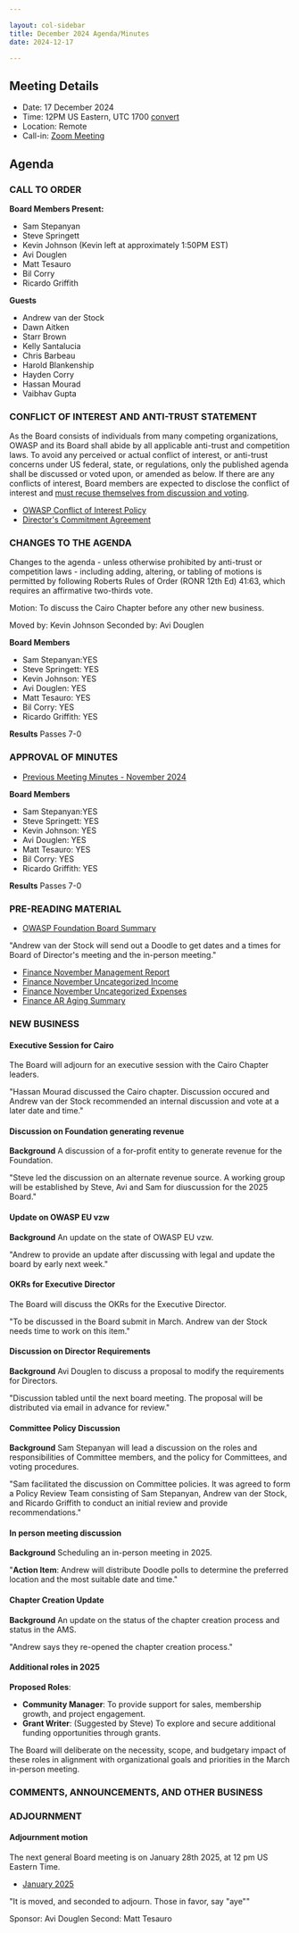 ```yaml
---

layout: col-sidebar
title: December 2024 Agenda/Minutes 
date: 2024-12-17

---
```


## Meeting Details

- Date: 17 December 2024
- Time: 12PM US Eastern, UTC 1700 [convert](https://www.timeanddate.com/worldclock/meetingdetails.html?year=2024&month=12&day=17&hour=17&min=0&sec=0&p1=398&p2=110&p3=197&p4=64&p5=136&p6=179)
- Location: Remote
- Call-in: [Zoom Meeting](https://youtu.be/nra85HNZdhw)

## Agenda

### CALL TO ORDER

**Board Members Present:**
- Sam Stepanyan
- Steve Springett
- Kevin Johnson (Kevin left at approximately 1:50PM EST)
- Avi Douglen
- Matt Tesauro
- Bil Corry
- Ricardo Griffith

**Guests**
- Andrew van der Stock
- Dawn Aitken
- Starr Brown
- Kelly Santalucia
- Chris Barbeau
- Harold Blankenship
- Hayden Corry
- Hassan Mourad
- Vaibhav Gupta


### CONFLICT OF INTEREST AND ANTI-TRUST STATEMENT

As the Board consists of individuals from many competing organizations, OWASP and its Board shall abide by all applicable anti-trust and competition laws. To avoid any perceived or actual conflict of interest, or anti-trust concerns under US federal, state, or regulations, only the published agenda shall be discussed or voted upon, or amended as below. If there are any conflicts of interest, Board members are expected to disclose the conflict of interest and [must recuse themselves from discussion and voting](https://policy.owasp.org/legal/bylaws#section-702-disclosure-required).

- [OWASP Conflict of Interest Policy](https://policy.owasp.org/operational/conflict-of-interest)
- [Director's Commitment Agreement](https://policy.owasp.org/legal/directors-committment-agreement)

### CHANGES TO THE AGENDA

Changes to the agenda - unless otherwise prohibited by anti-trust or competition laws - including adding, altering, or tabling of motions is permitted by following Roberts Rules of Order (RONR 12th Ed) 41:63, which requires an affirmative two-thirds vote.

Motion: To discuss the Cairo Chapter before any other new business.

Moved by: Kevin Johnson
Seconded by: Avi Douglen

**Board Members**
- Sam Stepanyan:YES 
- Steve Springett: YES
- Kevin Johnson: YES
- Avi Douglen: YES
- Matt Tesauro: YES
- Bil Corry: YES
- Ricardo Griffith: YES

**Results**
Passes 7-0

### APPROVAL OF MINUTES

- [Previous Meeting Minutes - November 2024](/meetings-historical/2024/202411)

**Board Members**
- Sam Stepanyan:YES 
- Steve Springett: YES
- Kevin Johnson: YES
- Avi Douglen: YES
- Matt Tesauro: YES
- Bil Corry: YES
- Ricardo Griffith: YES

**Results**
Passes 7-0

### PRE-READING MATERIAL

- [OWASP Foundation Board Summary](https://docs.google.com/presentation/d/17GrB85J-rmU2L3JcyLfS-p98xEMec-OVIGBR5dAXUpI/edit?usp=sharing)

"Andrew van der Stock will send out a Doodle to get dates and a times for Board of Director's meeting and the in-person meeting."

- [Finance November Management Report](/attachments/202411-management-report.pdf)
- [Finance November Uncategorized Income](/attachments/202412-uncat-income.xlsx)
- [Finance November Uncategorized Expenses](/attachments/202412-uncat-expenses.xlsx)
- [Finance AR Aging Summary](/attachments/202412-ar-aging-summary.pdf)

### NEW BUSINESS

#### Executive Session for Cairo

The Board will adjourn for an executive session with the Cairo Chapter leaders.

"Hassan Mourad discussed the Cairo chapter. Discussion occured and Andrew van der Stock recommended an internal discussion and vote at a later date and time."

#### Discussion on Foundation generating revenue

**Background** A discussion of a for-profit entity to generate revenue for the Foundation.

"Steve led the discussion on an alternate revenue source. A working group will be established by Steve, Avi and Sam for diuscussion for the 2025 Board."

#### Update on OWASP EU vzw

**Background** An update on the state of OWASP EU vzw.

"Andrew to provide an update after discussing with legal and update the board by early next week."

#### OKRs for Executive Director

The Board will discuss the OKRs for the Executive Director.

"To be discussed in the Board submit in March.  Andrew van der Stock needs time to work on this item."

#### Discussion on Director Requirements

**Background** Avi Douglen to discuss a proposal to modify the requirements for Directors.

"Discussion tabled until the next board meeting. The proposal will be distributed via email in advance for review."

#### Committee Policy Discussion

**Background** Sam Stepanyan will lead a discussion on the roles and responsibilities of Committee members, and the policy for Committees, and voting procedures.

"Sam facilitated the discussion on Committee policies. It was agreed to form a Policy Review Team consisting of Sam Stepanyan, Andrew van der Stock, and Ricardo Griffith to conduct an initial review and provide recommendations."

#### In person meeting discussion

**Background** Scheduling an in-person meeting in 2025.

"**Action Item**: Andrew will distribute Doodle polls to determine the preferred location and the most suitable date and time."

#### Chapter Creation Update

**Background** An update on the status of the chapter creation process and status in the AMS.

"Andrew says they re-opened the chapter creation process."

#### Additional roles in 2025

**Proposed Roles**:

* **Community Manager**: To provide support for sales, membership growth, and project engagement.
* **Grant Writer**: (Suggested by Steve) To explore and secure additional funding opportunities through grants.

The Board will deliberate on the necessity, scope, and budgetary impact of these roles in alignment with organizational goals and priorities in the March in-person meeting.

### COMMENTS, ANNOUNCEMENTS, AND OTHER BUSINESS

### ADJOURNMENT

#### Adjournment motion

The next general Board meeting is on January 28th 2025, at 12 pm US Eastern Time.

- [January 2025](https://owasp.org/meetings/202501)

"It is moved, and seconded to adjourn. Those in favor, say "aye""

Sponsor: Avi Douglen
Second: Matt Tesauro

